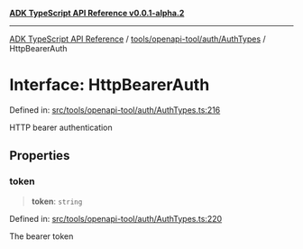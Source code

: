 [**ADK TypeScript API Reference v0.0.1-alpha.2**](../../../../../README.md)

***

[ADK TypeScript API Reference](../../../../../modules.md) / [tools/openapi-tool/auth/AuthTypes](../README.md) / HttpBearerAuth

# Interface: HttpBearerAuth

Defined in: [src/tools/openapi-tool/auth/AuthTypes.ts:216](https://github.com/njraladdin/adk-typescript/blob/main/src/tools/openapi-tool/auth/AuthTypes.ts#L216)

HTTP bearer authentication

## Properties

### token

> **token**: `string`

Defined in: [src/tools/openapi-tool/auth/AuthTypes.ts:220](https://github.com/njraladdin/adk-typescript/blob/main/src/tools/openapi-tool/auth/AuthTypes.ts#L220)

The bearer token
